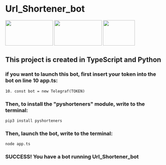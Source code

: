 # Url_Shortener_bot
<img height="80" width="150" src="https://res.cloudinary.com/practicaldev/image/fetch/s--cKHeGzUo--/c_imagga_scale,f_auto,fl_progressive,h_900,q_auto,w_1600/https://dev-to-uploads.s3.amazonaws.com/uploads/articles/uf3a8y7xh8aroo95qocz.jpg" />
<img height="80" width="150" src="https://itea.ua/wp-content/uploads/2020/10/prodvinutyj-kurs-python.png" />
<img height="80" width="100" src="https://miro.medium.com/max/800/1*bc9pmTiyKR0WNPka2w3e0Q.png" />

## This project is created in TypeScript and Python
### if you want to launch this bot, first insert your token into the bot on line 10 app.ts:
```
10. const bot = new Telegraf(TOKEN) 
```
### Then, to install the "pyshorteners" module, write to the terminal:
```commandline
pip3 install pyshorteners
```
### Then, launch the bot, write to the terminal: 
```commandline
node app.ts
```
### SUCCESS! You have a bot running Url_Shortener_bot